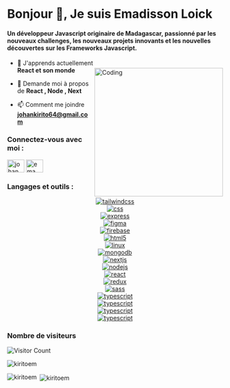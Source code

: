 </div>
<h1 align="start">Bonjour 👋, Je suis Emadisson Loick</h1>
<h4 align="start">Un développeur Javascript originaire de Madagascar, passionné par les nouveaux challenges, les nouveaux projets innovants et les nouvelles découvertes sur les Frameworks Javascript.
</h3>

<img align="right" alt="Coding" width="300" src="https://cdn.dribbble.com/users/2442115/screenshots/8699490/dec-01-2019_19-16-16.gif"  style="margin-top: 20px;">

- 🌱 J'apprends actuellement **React et son monde**

- 💬 Demande moi à propos de **React , Node , Next**

- 📫 Comment me joindre **johankirito64@gmail.com**

<h3 align="left">Connectez-vous avec moi :</h3>
<p align="left">
<a href="https://linkedin.com/in/johan emadisson" target="blank"><img align="center" src="https://raw.githubusercontent.com/rahuldkjain/github-profile-readme-generator/master/src/images/icons/Social/linked-in-alt.svg" alt="johan emadisson" height="30" width="40" /></a>
<a href="https://fb.com/ema disson" target="blank"><img align="center" src="https://raw.githubusercontent.com/rahuldkjain/github-profile-readme-generator/master/src/images/icons/Social/facebook.svg" alt="ema disson" height="30" width="40" /></a>
</p>

<h3 align="left">Langages et outils :</h3>
<p align="center" style="display: flex; flex-direction : column ; gap: "30px";">
<a href="https://tailwindcss.com/" target="_blank" rel="noreferrer"> <img src="https://img.shields.io/badge/tailwindcss-%2338B2AC.svg?style=for-the-badge&logo=tailwind-css&logoColor=white" alt="tailwindcss"/> </a>
<a href="https://www.w3schools.com/css/" target="_blank" rel="noreferrer"> <img src="https://img.shields.io/badge/css3-%231572B6.svg?style=for-the-badge&logo=css3&logoColor=white" alt="css"/> </a>
<a href="https://expressjs.com" target="_blank" rel="noreferrer"> <img src="https://img.shields.io/badge/express.js-%23404d59.svg?style=for-the-badge&logo=express&logoColor=%2361DAFB" alt="express"/> </a> 
<a href="https://www.figma.com/" target="_blank" rel="noreferrer"> <img src="https://img.shields.io/badge/figma-%23F24E1E.svg?style=for-the-badge&logo=figma&logoColor=white" alt="figma" /> </a>
<a href="https://firebase.google.com/" target="_blank" rel="noreferrer"> <img src="https://img.shields.io/badge/firebase-%23039BE5.svg?style=for-the-badge&logo=firebase" alt="firebase"/> </a> 
<a href="https://www.w3.org/html/" target="_blank" rel="noreferrer"> <img src="https://img.shields.io/badge/html5-%23E34F26.svg?style=for-the-badge&logo=html5&logoColor=white" alt="html5"/> </a>
<a href="https://www.linux.org/" target="_blank" rel="noreferrer"> <img src="https://img.shields.io/badge/Linux-FCC624?style=for-the-badge&logo=linux&logoColor=black" alt="linux"/> </a>
<a href="https://www.mongodb.com/" target="_blank" rel="noreferrer"> <img src="https://img.shields.io/badge/MongoDB-%234ea94b.svg?style=for-the-badge&logo=mongodb&logoColor=white" alt="mongodb"/> </a> 
<a href="https://nextjs.org/" target="_blank" rel="noreferrer"> <img src="https://img.shields.io/badge/Next-black?style=for-the-badge&logo=next.js&logoColor=white" alt="nextjs"/> </a> <a href="https://nodejs.org" target="_blank" rel="noreferrer"> <img src="https://img.shields.io/badge/node.js-6DA55F?style=for-the-badge&logo=node.js&logoColor=white" alt="nodejs" /> </a>
<a href="https://reactjs.org/" target="_blank" rel="noreferrer"> <img src="https://img.shields.io/badge/react-%2320232a.svg?style=for-the-badge&logo=react&logoColor=%2361DAFB" alt="react"/> </a> 
<a href="https://redux.js.org" target="_blank" rel="noreferrer"> <img src="https://img.shields.io/badge/redux-%23593d88.svg?style=for-the-badge&logo=redux&logoColor=white" alt="redux"/> </a> 
<a href="https://sass-lang.com" target="_blank" rel="noreferrer"> <img src="https://img.shields.io/badge/SASS-hotpink.svg?style=for-the-badge&logo=SASS&logoColor=white" alt="sass"/> </a> 
<a href="https://www.typescriptlang.org/" target="_blank" rel="noreferrer"> <img src="https://img.shields.io/badge/typescript-%23007ACC.svg?style=for-the-badge&logo=typescript&logoColor=white" alt="typescript"/> </a>
<a href="https://www.typescriptlang.org/" target="_blank" rel="noreferrer"> <img src="https://img.shields.io/badge/mysql-4479A1.svg?style=for-the-badge&logo=mysql&logoColor=white" alt="typescript"/> </a>
<a href="https://www.typescriptlang.org/" target="_blank" rel="noreferrer"> <img src="https://img.shields.io/badge/postgres-%23316192.svg?style=for-the-badge&logo=postgresql&logoColor=white" alt="typescript"/> </a>
<a href="https://www.typescriptlang.org/" target="_blank" rel="noreferrer"> <img src="https://img.shields.io/badge/git-%23F05033.svg?style=for-the-badge&logo=git&logoColor=white" alt="typescript"/> </a>

<h3 align="left">Nombre de visiteurs</h3>

![Visitor Count](https://profile-counter.glitch.me/kiritoEM/count.svg)

<p><img align="center" src="https://github-readme-streak-stats.herokuapp.com/?user=kiritoem&show_icons=true&locale=en" alt="kiritoem" /></p>

<p><img align="left" src="https://github-readme-stats.vercel.app/api/top-langs?username=kiritoem&show_icons=true&locale=en&layout=compact" alt="kiritoem" /></p>

<p>&nbsp;<img align="center" src="https://github-readme-stats.vercel.app/api?username=kiritoem&show_icons=true&locale=en" alt="kiritoem" /></p>

